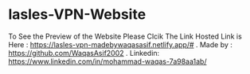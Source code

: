 # lasles-VPN-Website
To See the Preview of the Website Please Clcik The Link
Hosted Link is Here : https://lasles-vpn-madebywaqasasif.netlify.app/#
.
Made by : https://github.com/WaqasAsif2002
.
Linkedin: https://www.linkedin.com/in/mohammad-waqas-7a98aa1ab/
